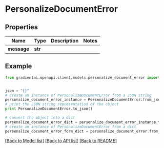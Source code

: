 # PersonalizeDocumentError


## Properties
Name | Type | Description | Notes
------------ | ------------- | ------------- | -------------
**message** | **str** |  | 

## Example

```python
from gradientai.openapi.client.models.personalize_document_error import PersonalizeDocumentError


json = "{}"
# create an instance of PersonalizeDocumentError from a JSON string
personalize_document_error_instance = PersonalizeDocumentError.from_json(json)
# print the JSON string representation of the object
print PersonalizeDocumentError.to_json()

# convert the object into a dict
personalize_document_error_dict = personalize_document_error_instance.to_dict()
# create an instance of PersonalizeDocumentError from a dict
personalize_document_error_form_dict = personalize_document_error.from_dict(personalize_document_error_dict)
```
[[Back to Model list]](../README.md#documentation-for-models) [[Back to API list]](../README.md#documentation-for-api-endpoints) [[Back to README]](../README.md)


